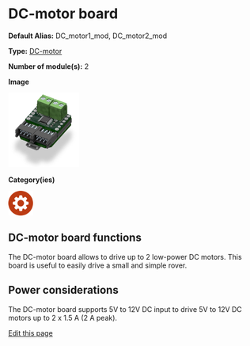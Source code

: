 # DC-motor board
<div class="cust_sheet" markdown="1">
<p class="cust_sheet-title" markdown="1"><strong>Default Alias:</strong> DC_motor1_mod, DC_motor2_mod</p>
<p class="cust_sheet-title" markdown="1"><strong>Type:</strong> <a href="/_pages/modules/modules_list/dc-motor.md">DC-motor</a></p>
<p class="cust_sheet-title" markdown="1"><strong>Number of module(s):</strong> 2</p>
<p class="cust_sheet-title" markdown="1"><strong>Image</strong></p>
<p class="cust_indent" markdown="1"><img height="150" src="/_assets/img/dc-motor-module.png"></p>
<p class="cust_sheet-title" markdown="1"><strong>Category(ies)</strong></p>
<p class="cust_indent" markdown="1">
<img height="50" src="/_assets/img/sticker-actuation.png" title="Actuation">
</p>
</div>

## DC-motor board functions
The DC-motor board allows to drive up to 2 low-power DC motors. This board is useful to easily drive a small and simple rover.

## Power considerations
The DC-motor board supports 5V to 12V DC input to drive 5V to 12V DC motors up to 2 x 1.5 A (2 A peak).

<div class="cust_edit_page"><a href="https://github.com/Luos-io/doc/src/_pages/prototyping_boards/boards_list/dc-motor.md">Edit this page</a></div>

